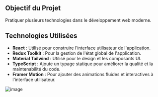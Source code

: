 ## Objectif du Projet
Pratiquer plusieurs technologies dans le développement web moderne.


## Technologies Utilisées
- **React** : Utilisé pour construire l'interface utilisateur de l'application.
- **Redux Toolkit** : Pour la gestion de l'état global de l'application.
- **Material Tailwind** : Utilisé pour le design et les composants UI.
- **TypeScript** : Ajoute un typage statique pour améliorer la qualité et la maintenabilité du code.
- **Framer Motion** : Pour ajouter des animations fluides et interactives à l'interface utilisateur.


 ![image](https://github.com/Fraysse-Gaetan/react-todo-list/assets/138761389/1d247c97-850e-4f29-9e75-a7039f6c4a4b)

